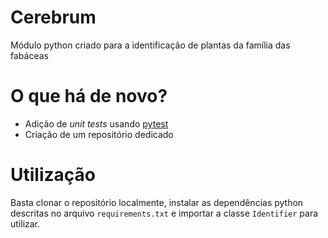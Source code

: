 # Cerebrum

Módulo python criado para a identificação de plantas da família das fabáceas

# O que há de novo?

* Adição de *unit tests* usando [pytest](https://docs.pytest.org/en/7.1.x/)
* Criação de um repositório dedicado

# Utilização

Basta clonar o repositório localmente, instalar as dependências python descritas no arquivo `requirements.txt` e importar a classe `Identifier` para utilizar.
